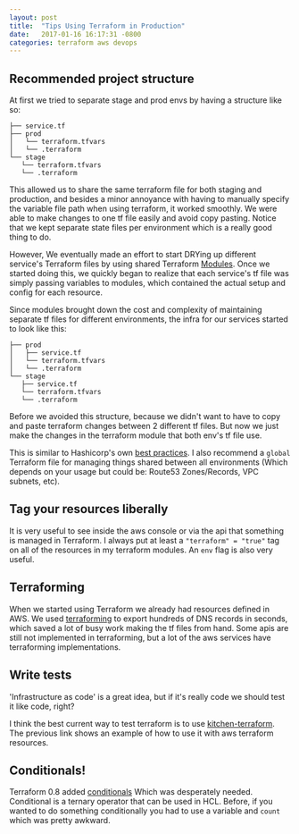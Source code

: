 ```yaml
---
layout: post
title:  "Tips Using Terraform in Production"
date:   2017-01-16 16:17:31 -0800
categories: terraform aws devops
---
```


## Recommended project structure

At first we tried to separate stage and prod envs by having a structure like so:

~~~
├── service.tf
├── prod
│   └── terraform.tfvars
│   └── .terraform
└── stage
   └── terraform.tfvars
   └── .terraform
~~~

This allowed us to share the same terraform file for both staging and production, and besides a minor annoyance with having to manually specify the variable file path when using terraform, it worked smoothly. We were able to make changes to one tf file easily and avoid copy pasting. Notice that we kept separate state files per environment which is a really good thing to do.

However, We eventually made an effort to start DRYing up different service's Terraform files by using shared Terraform [Modules](https://www.terraform.io/docs/modules/index.html).
Once we started doing this, we quickly began to realize that each service's tf file was simply passing variables to modules, which contained the actual setup and config for each resource.

Since modules brought down the cost and complexity of maintaining separate tf files for different environments, the infra for our services started to look like this:

~~~
├── prod
│   ├── service.tf
│   └── terraform.tfvars
│   └── .terraform
└── stage
   ├── service.tf
   └── terraform.tfvars
   └── .terraform
~~~

Before we avoided this structure, because we didn't want to have to copy and paste terraform changes between 2 different tf files. But now we just make the changes in the terraform module that both env's tf file use.

This is similar to Hashicorp's own [best practices](https://github.com/hashicorp/best-practices/tree/master/terraform/providers/aws). I also recommend a `global` Terraform file for managing things shared between all environments (Which depends on your usage but could be: Route53 Zones/Records, VPC subnets, etc).

## Tag your resources liberally

It is very useful to see inside the aws console or via the api that something is managed in Terraform.
I always put at least a `"terraform" = "true"` tag on all of the resources in my terraform modules. An `env` flag is also very useful.

## Terraforming

When we started using Terraform we already had resources defined in AWS. We used [terraforming](https://github.com/dtan4/terraforming) to export hundreds of DNS records in seconds, which saved a lot of busy work making the tf files from hand. Some apis are still not implemented in terraforming, but a lot of the aws services have terraforming implementations.

## Write tests

'Infrastructure as code' is a great idea, but if it's really code we should test it like code, right?

I think the best current way to test terraform is to use [kitchen-terraform](https://github.com/newcontext-oss/kitchen-terraform/blob/master/examples/aws_provider/getting_started.md). The previous link shows an example of how to use it with aws terraform resources.

## Conditionals!

Terraform 0.8 added [conditionals](https://www.terraform.io/docs/configuration/interpolation.html#conditionals) Which was desperately needed.
Conditional is a ternary operator that can be used in HCL. Before, if you wanted to do something conditionally you had to use a variable and `count` which was pretty awkward.
